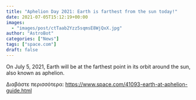 ```yaml
---
title: "Aphelion Day 2021: Earth is farthest from the sun today!"
date: 2021-07-05T15:12:19+00:00
images:
  - "images/post/ctTaab2Yzz5sqmsE8WjQxX.jpg"
author: "AstroBot"
categories: ["News"]
tags: ["space.com"]
draft: false
---
```


On July 5, 2021, Earth will be at the farthest point in its orbit around the sun, also known as aphelion. 

Διαβάστε περισσότερα: https://www.space.com/41093-earth-at-aphelion-guide.html
